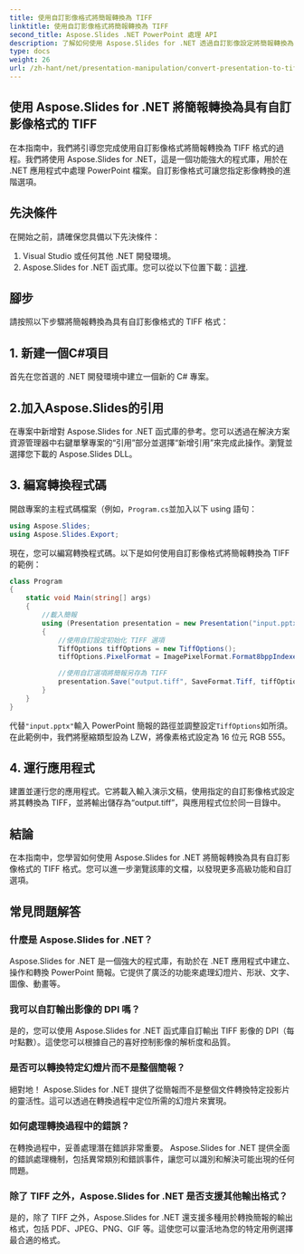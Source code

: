```yaml
---
title: 使用自訂影像格式將簡報轉換為 TIFF
linktitle: 使用自訂影像格式將簡報轉換為 TIFF
second_title: Aspose.Slides .NET PowerPoint 處理 API
description: 了解如何使用 Aspose.Slides for .NET 透過自訂影像設定將簡報轉換為 TIFF。帶有程式碼範例的分步指南。
type: docs
weight: 26
url: /zh-hant/net/presentation-manipulation/convert-presentation-to-tiff-with-custom-image-format/
---
```


## 使用 Aspose.Slides for .NET 將簡報轉換為具有自訂影像格式的 TIFF

在本指南中，我們將引導您完成使用自訂影像格式將簡報轉換為 TIFF 格式的過程。我們將使用 Aspose.Slides for .NET，這是一個功能強大的程式庫，用於在 .NET 應用程式中處理 PowerPoint 檔案。自訂影像格式可讓您指定影像轉換的進階選項。

## 先決條件

在開始之前，請確保您具備以下先決條件：

1. Visual Studio 或任何其他 .NET 開發環境。
2.  Aspose.Slides for .NET 函式庫。您可以從以下位置下載：[這裡](https://downloads.aspose.com/slides/net).

## 腳步

請按照以下步驟將簡報轉換為具有自訂影像格式的 TIFF 格式：

## 1. 新建一個C#項目

首先在您首選的 .NET 開發環境中建立一個新的 C# 專案。

## 2.加入Aspose.Slides的引用

在專案中新增對 Aspose.Slides for .NET 函式庫的參考。您可以透過在解決方案資源管理器中右鍵單擊專案的“引用”部分並選擇“新增引用”來完成此操作。瀏覽並選擇您下載的 Aspose.Slides DLL。

## 3. 編寫轉換程式碼

開啟專案的主程式碼檔案（例如，`Program.cs`並加入以下 using 語句：

```csharp
using Aspose.Slides;
using Aspose.Slides.Export;
```

現在，您可以編寫轉換程式碼。以下是如何使用自訂影像格式將簡報轉換為 TIFF 的範例：

```csharp
class Program
{
    static void Main(string[] args)
    {
        //載入簡報
        using (Presentation presentation = new Presentation("input.pptx"))
        {
            //使用自訂設定初始化 TIFF 選項
            TiffOptions tiffOptions = new TiffOptions();
            tiffOptions.PixelFormat = ImagePixelFormat.Format8bppIndexed;

            //使用自訂選項將簡報另存為 TIFF
            presentation.Save("output.tiff", SaveFormat.Tiff, tiffOptions);
        }
    }
}
```

代替`"input.pptx"`輸入 PowerPoint 簡報的路徑並調整設定`TiffOptions`如所須。在此範例中，我們將壓縮類型設為 LZW，將像素格式設定為 16 位元 RGB 555。

## 4. 運行應用程式

建置並運行您的應用程式。它將載入輸入演示文稿，使用指定的自訂影像格式設定將其轉換為 TIFF，並將輸出儲存為“output.tiff”，與應用程式位於同一目錄中。

## 結論

在本指南中，您學習如何使用 Aspose.Slides for .NET 將簡報轉換為具有自訂影像格式的 TIFF 格式。您可以進一步瀏覽該庫的文檔，以發現更多高級功能和自訂選項。

## 常見問題解答

### 什麼是 Aspose.Slides for .NET？

Aspose.Slides for .NET 是一個強大的程式庫，有助於在 .NET 應用程式中建立、操作和轉換 PowerPoint 簡報。它提供了廣泛的功能來處理幻燈片、形狀、文字、圖像、動畫等。

### 我可以自訂輸出影像的 DPI 嗎？

是的，您可以使用 Aspose.Slides for .NET 函式庫自訂輸出 TIFF 影像的 DPI（每吋點數）。這使您可以根據自己的喜好控制影像的解析度和品質。

### 是否可以轉換特定幻燈片而不是整個簡報？

絕對地！ Aspose.Slides for .NET 提供了從簡報而不是整個文件轉換特定投影片的靈活性。這可以透過在轉換過程中定位所需的幻燈片來實現。

### 如何處理轉換過程中的錯誤？

在轉換過程中，妥善處理潛在錯誤非常重要。 Aspose.Slides for .NET 提供全面的錯誤處理機制，包括異常類別和錯誤事件，讓您可以識別和解決可能出現的任何問題。

### 除了 TIFF 之外，Aspose.Slides for .NET 是否支援其他輸出格式？

是的，除了 TIFF 之外，Aspose.Slides for .NET 還支援多種用於轉換簡報的輸出格式，包括 PDF、JPEG、PNG、GIF 等。這使您可以靈活地為您的特定用例選擇最合適的格式。